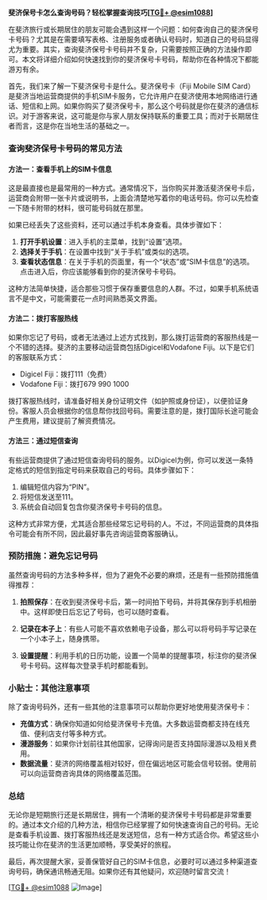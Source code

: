 **斐济保号卡怎么查询号码？轻松掌握查询技巧[[TG💪+ @esim1088](https://t.me/s/esim1088)]**

在斐济旅行或长期居住的朋友可能会遇到这样一个问题：如何查询自己的斐济保号卡号码？尤其是在需要填写表格、注册服务或者确认号码时，知道自己的号码显得尤为重要。其实，查询斐济保号卡号码并不复杂，只需要按照正确的方法操作即可。本文将详细介绍如何快速找到你的斐济保号卡号码，帮助你在各种情况下都能游刃有余。

首先，我们来了解一下斐济保号卡是什么。斐济保号卡（Fiji Mobile SIM Card）是斐济当地运营商提供的手机SIM卡服务，它允许用户在斐济使用本地网络进行通话、短信和上网。如果你购买了斐济保号卡，那么这个号码就是你在斐济的通信标识。对于游客来说，这可能是你与家人朋友保持联系的重要工具；而对于长期居住者而言，这是你在当地生活的基础之一。

### 查询斐济保号卡号码的常见方法

#### 方法一：查看手机上的SIM卡信息

这是最直接也是最常用的一种方式。通常情况下，当你购买并激活斐济保号卡后，运营商会附带一张卡片或说明书，上面会清楚地写着你的电话号码。你可以先检查一下随卡附带的材料，很可能号码就在那里。

如果已经丢失了这些资料，还可以通过手机本身查看。具体步骤如下：

1. **打开手机设置**：进入手机的主菜单，找到“设置”选项。
2. **选择关于手机**：在设置中找到“关于手机”或类似的选项。
3. **查看状态信息**：在关于手机的页面里，有一个“状态”或“SIM卡信息”的选项。点击进入后，你应该能够看到你的斐济保号卡号码。

这种方法简单快捷，适合那些习惯于保存重要信息的人群。不过，如果手机系统语言不是中文，可能需要花一点时间熟悉英文界面。

#### 方法二：拨打客服热线

如果你忘记了号码，或者无法通过上述方式找到，那么拨打运营商的客服热线是一个不错的选择。斐济的主要移动运营商包括Digicel和Vodafone Fiji。以下是它们的客服联系方式：

- Digicel Fiji：拨打111（免费）
- Vodafone Fiji：拨打679 990 1000

拨打客服热线时，请准备好相关身份证明文件（如护照或身份证），以便验证身份。客服人员会根据你的信息帮你找回号码。需要注意的是，拨打国际长途可能会产生费用，建议提前了解资费情况。

#### 方法三：通过短信查询

有些运营商提供了通过短信查询号码的服务。以Digicel为例，你可以发送一条特定格式的短信到指定号码来获取自己的号码。具体步骤如下：

1. 编辑短信内容为“PIN”。
2. 将短信发送至111。
3. 系统会自动回复包含你斐济保号卡号码的信息。

这种方式非常方便，尤其适合那些经常忘记号码的人。不过，不同运营商的具体指令可能会有所不同，因此最好事先咨询运营商客服确认。

### 预防措施：避免忘记号码

虽然查询号码的方法多种多样，但为了避免不必要的麻烦，还是有一些预防措施值得推荐：

1. **拍照保存**：在收到斐济保号卡后，第一时间拍下号码，并将其保存到手机相册中。这样即使日后忘记了号码，也可以随时查看。
   
2. **记录在本子上**：有些人可能不喜欢依赖电子设备，那么可以将号码手写记录在一个小本子上，随身携带。

3. **设置提醒**：利用手机的日历功能，设置一个简单的提醒事项，标注你的斐济保号卡号码。这样每次登录手机时都能看到。

### 小贴士：其他注意事项

除了查询号码外，还有一些其他的注意事项可以帮助你更好地使用斐济保号卡：

- **充值方式**：确保你知道如何给斐济保号卡充值。大多数运营商都支持在线充值、便利店支付等多种方式。
- **漫游服务**：如果你计划前往其他国家，记得询问是否支持国际漫游以及相关费用。
- **数据流量**：斐济的网络覆盖相对较好，但在偏远地区可能会信号较弱。使用前可以向运营商咨询具体的网络覆盖范围。

### 总结

无论你是短期旅行还是长期居住，拥有一个清晰的斐济保号卡号码都是非常重要的。通过本文介绍的几种方法，相信你已经掌握了如何快速查询自己的号码。无论是查看手机设置、拨打客服热线还是发送短信，总有一种方式适合你。希望这些小技巧能让你在斐济的生活更加顺畅，享受美好的旅程。

最后，再次提醒大家，妥善保管好自己的SIM卡信息，必要时可以通过多种渠道查询号码，确保通讯畅通无阻。如果你还有其他疑问，欢迎随时留言交流！

[[TG💪+ @esim1088](https://t.me/s/esim1088) ![Image](https://i.postimg.cc/4NQfJmqS/Snipaste-2025-05-13-00-14-12.png)]